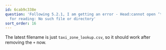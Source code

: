 ```yaml
---
id: 6cab9c338e
question: 'Following 5.2.1, I am getting an error - Head:cannot open ‘taxi+_zone_lookup.csv’
  for reading: No such file or directory'
sort_order: 16
---
```


The latest filename is just `taxi_zone_lookup.csv`, so it should work after removing the `+` now.